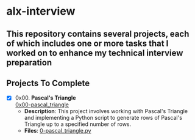 # alx-interview

## This repository contains several projects, each of which includes one or more tasks that I worked on to enhance my technical interview preparation

## Projects To Complete
+ [x] 0x00. **Pascal's Triangle**<br/>[0x00-pascal_triangle](0-pascal_triangle.py)
	- **Description**: This project involves working with Pascal's Triangle and implementing a Python script to generate rows of Pascal's Triangle up to a specified number of rows.
	- **Files**: [0-pascal_triangle.py](0x00-pascal_triangle/0-pascal_triangle.py)
